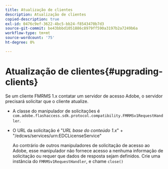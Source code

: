 ```yaml
---
title: Atualização de clientes
description: Atualização de clientes
copied-description: true
exl-id: 0476c9ef-3622-4bc5-bb24-f8543470b7d3
source-git-commit: be43bbbd1051886c8979ff590a3197b2a7249b6a
workflow-type: tm+mt
source-wordcount: '75'
ht-degree: 0%

---
```


# Atualização de clientes{#upgrading-clients}

Se um cliente FMRMS 1.x contatar um servidor de acesso Adobe, o servidor precisará solicitar que o cliente atualize.

* A classe do manipulador de solicitações é `com.adobe.flashaccess.sdk.protocol.compatibility.FMRMSv1RequestHandler`.
* O URL da solicitação é &quot;*URL base do conteúdo 1.x*&quot; + &quot;/edcws/services/urn:EDCLicenseService&quot;

   Ao contrário de outros manipuladores de solicitação de acesso ao Adobe, esse manipulador não fornece acesso a nenhuma informação de solicitação ou requer que dados de resposta sejam definidos. Crie uma instância do `FMRMSv1RequestHandler`, e chame `close()`
